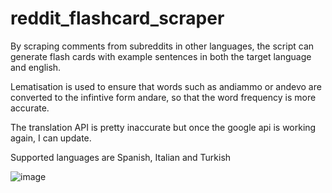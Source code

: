# reddit_flashcard_scraper

By scraping comments from subreddits in other languages, the script can generate flash cards with example sentences in both the target language and english.

Lematisation is used to ensure that words such as andiammo or andevo are converted to the infintive form andare, so that the word frequency is more accurate.

The translation API is pretty inaccurate but once the google api is working again, I can update.

Supported languages are Spanish, Italian and Turkish

![image](https://user-images.githubusercontent.com/39656862/184635813-4be733fc-e69c-4f33-87fe-bbc027febb75.png)
